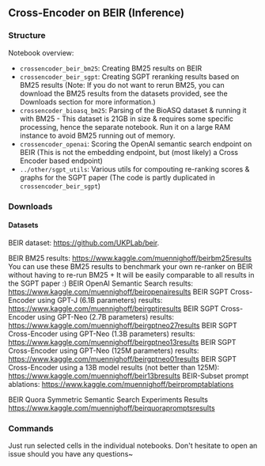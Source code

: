 ## Cross-Encoder on BEIR (Inference)

### Structure

Notebook overview:

- `crossencoder_beir_bm25`: Creating BM25 results on BEIR 
- `crossencoder_beir_sgpt`: Creating SGPT reranking results based on BM25 results (Note: If you do not want to rerun BM25, you can download the BM25 results from the datasets provided, see the Downloads section for more information.)
- `crossencoder_bioasq_bm25`: Parsing of the BioASQ dataset & running it with BM25 - This dataset is 21GB in size & requires some specific processing, hence the separate notebook. Run it on a large RAM instance to avoid BM25 running out of memory.
- `crossencoder_openai`: Scoring the OpenAI semantic search endpoint on BEIR (This is not the embedding endpoint, but (most likely) a Cross Encoder based endpoint)
- `../other/sgpt_utils`: Various utils for compouting re-ranking scores & graphs for the SGPT paper (The code is partly duplicated in `crossencoder_beir_sgpt`)

### Downloads

#### Datasets

BEIR dataset: https://github.com/UKPLab/beir.

BEIR BM25 results: https://www.kaggle.com/muennighoff/beirbm25results
You can use these BM25 results to benchmark your own re-ranker on BEIR without having to re-run BM25 + It will be easily comparable to all results in the SGPT paper :)
BEIR OpenAI Semantic Search results: https://www.kaggle.com/muennighoff/beiropenairesults
BEIR SGPT Cross-Encoder using GPT-J (6.1B parameters) results: https://www.kaggle.com/muennighoff/beirgptjresults
BEIR SGPT Cross-Encoder using GPT-Neo (2.7B parameters) results: https://www.kaggle.com/muennighoff/beirgptneo27results
BEIR SGPT Cross-Encoder using GPT-Neo (1.3B parameters) results: https://www.kaggle.com/muennighoff/beirgptneo13results
BEIR SGPT Cross-Encoder using GPT-Neo (125M parameters) results: https://www.kaggle.com/muennighoff/beirgptneo01results
BEIR SGPT Cross-Encoder using a 13B model results (not better than 125M): https://www.kaggle.com/muennighoff/beir13bresults
BEIR-Subset prompt ablations: https://www.kaggle.com/muennighoff/beirpromptablations

BEIR Quora Symmetric Semantic Search Experiments Results https://www.kaggle.com/muennighoff/beirquorapromptsresults


### Commands

Just run selected cells in the individual notebooks. Don't hesitate to open an issue should you have any questions~
